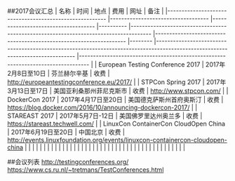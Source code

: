 ##2017会议汇总
| 名称 | 时间	| 地点 | 费用 | 网址 | 备注 |
|--------------------------------------------------------	|-----------------------------------	|------------------------------------	|----------	|-------------------------------------------------------------------------------------	|-------------------------------------------------------------------	|--------	|-------------------------------------------------------------------------------------------------------------------------------	|---------------------------------------------------------------------------------	|
| European Testing Conference 2017 | 2017年2月8日至10日 | 芬兰赫尔辛基 | 收费 | http://europeantestingconference.eu/2017/ |
| STPCon Spring 2017 | 2017年3月13日至17日 | 美国亚利桑那州菲尼克斯市 | 收费 | http://www.stpcon.com/ |
| DockerCon 2017 | 2017年4月17日至20日 | 美国德克萨斯州首府奥斯汀 | 收费 | https://blog.docker.com/2016/10/announcing-dockercon-2017/ |
| STAREAST 2017 | 2017年5月7日-12日 | 美国佛罗里达州奥兰多 | 收费 | https://stareast.techwell.com/ |
| LinuxCon ContainerCon CloudOpen China | 2017年6月19日至20日 | 中国北京 | 收费 | http://events.linuxfoundation.org/events/linuxcon-containercon-cloudopen-china |
|  |  |  |  |  |
|  |  |  |  |  |
|  |  |  |  |  |
|  |  |  |  |  |
|  |  |  |  |  |
|  |  |  |  |  |
|  |  |  |  |  |


##会议列表
http://testingconferences.org/ <br>
https://www.cs.ru.nl/~tretmans/TestConferences.html

